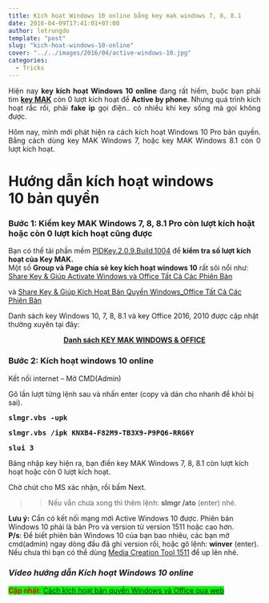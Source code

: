 ```yaml
---
title: Kích hoạt Windows 10 online bằng key mak windows 7, 8, 8.1
date: 2016-04-09T17:41:01+07:00
author: letrungdo
template: "post"
slug: "kich-hoat-windows-10-online"
cover: "../../images/2016/04/active-windows-10.jpg"
categories:
  - Tricks
---
```

<p style="text-align: justify;">
  Hiện nay <strong>key kích hoạt Windows 10 online</strong> đang rất hiếm, buộc bạn phải tìm <a href="/tag/key-mak/" target="_blank" rel="noopener noreferrer"><strong>key MAK</strong></a> còn 0 lượt kích hoạt để <strong>Active by phone</strong>. Nhưng quá trình kích hoạt rắc rối, phải <strong>fake ip</strong> gọi điện.. có nhiều khi key sống mà gọi không được.
</p>

<p style="text-align: justify;">
  Hôm nay, mình mới phát hiện ra cách kích hoạt Windows 10 Pro bản quyền. Bằng cách dùng key MAK Windows 7, hoặc key MAK Windows 8.1 còn 0 lượt kích hoạt.
</p>

# Hướng dẫn kích hoạt windows 10 bản quyền

### Bước 1: Kiếm key MAK Windows 7, 8, 8.1 Pro còn lượt kích hoặt hoặc còn 0 lượt kích hoạt cũng được

<div>
  Bạn có thể tải phần mềm <a href="https://drive.google.com/uc?export=download&id=0B13VnLlrzn7LUDExdmxVYXAxNG8" target="_blank" rel="noopener noreferrer">PIDKey.2.0.9.Build.1004</a> để <strong>kiểm tra số lượt kích hoạt của Key MAK.</strong>
</div>

<div>
</div>

<div>
  Một số <strong>Group và Page chia sẻ key kích hoạt windows 10</strong> rất sôi nổi như:
</div>

<div>
  <div class="_19sz">
    <div class="_19s-">
      <div>
        <div>
          <div>
            <span class="_33vv"><a href="https://www.facebook.com/Share-Key-Gi%C3%BAp-Activate-Windows-v%C3%A0-Office-T%E1%BA%A5t-C%E1%BA%A3-C%C3%A1c-Phi%C3%AAn-B%E1%BA%A3n-906023256104032/" target="_blank" rel="noopener">Share Key & Giúp Activate Windows và Office Tất Cả Các Phiên Bản</a></span>
          </div>
        </div>
      </div>
    </div>
  </div>
  
  <p>
    và <a href="http://www.fb.com/groups/trogiup24h/" target="_blank" rel="noopener noreferrer">Share Key & Giúp Kích Hoạt Bản Quyền Windows_Office Tất Cả Các Phiên Bản</a>
  </p>
</div>

<div>
  Danh sách key Windows 10, 7, 8, 8.1 và key Office 2016, 2010 được cập nhật thường xuyên tại đây:
</div>

<p style="text-align: center;">
  <strong><span class="td_text_highlight_marker_red td_text_highlight_marker td_text_highlight_marker_green" style="color: #ff0000;"><a href="https://goo.gl/y5VcCX" target="_blank" rel="noopener">Danh sách KEY MAK WINDOWS & OFFICE</a></span></strong>
</p>

### Bước 2: Kích hoạt windows 10 online

Kết nối internet – Mở CMD(Admin)

Gõ lần lượt từng lệnh sau và nhấn enter (copy và dán cho nhanh để khỏi bị sai).

<pre><strong>slmgr.vbs -upk</strong></pre>

<pre><strong>slmgr.vbs /ipk KNXB4-F82M9-TB3X9-P9PQ6-RRG6Y</strong></pre>

<pre><strong>slui 3</strong></pre>

Bảng nhập key hiện ra, bạn điền key MAK Windows 7, 8, 8.1 còn lượt kích hoạt hoặc còn 0 lượt kích hoạt.

Chờ chút cho MS xác nhận, rồi bấm Next.

>> Nếu vẫn chưa xong thì thêm lệnh: **slmgr /ato** (enter) nhé.

<div>
  <strong>Lưu ý:</strong> Cần có kết nối mạng mới Active Windows 10 được. Phiên bản Windows 10 phải là bản Pro và version từ version 1511 hoặc cao hơn.
</div>

<div>
</div>

<div>
  <strong>P/s</strong>: Để biết phiên bản Windows 10 của bạn bao nhiêu, các bạn mở cmd(admin) ngay dòng đầu đã ghi version rồi, hoặc gõ lệnh: <strong>winver</strong> (enter).
</div>

<div>
  Nếu chưa thì bạn có thể dùng <a href="http://go.microsoft.com/fwlink/?LinkId=691209" target="_blank" rel="noopener noreferrer">Media Creation Tool 1511</a> để up lên nhé.
</div>

### _**Video hướng dẫn Kích hoạt Windows 10 online**_



<span style="color: #ff0000; background-color: #00ff00;"><strong>Cập nhật</strong>: <a href="/kich-hoat-ban-quyen-windows-va-office-qua-web/" target="_blank" rel="noopener">Cách kích hoạt bản quyền Windows và Office qua web</a></span>